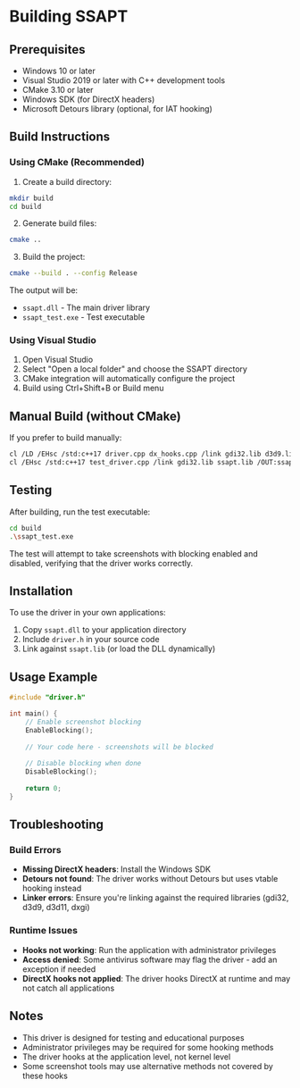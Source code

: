 # Building SSAPT

## Prerequisites

- Windows 10 or later
- Visual Studio 2019 or later with C++ development tools
- CMake 3.10 or later
- Windows SDK (for DirectX headers)
- Microsoft Detours library (optional, for IAT hooking)

## Build Instructions

### Using CMake (Recommended)

1. Create a build directory:
```bash
mkdir build
cd build
```

2. Generate build files:
```bash
cmake ..
```

3. Build the project:
```bash
cmake --build . --config Release
```

The output will be:
- `ssapt.dll` - The main driver library
- `ssapt_test.exe` - Test executable

### Using Visual Studio

1. Open Visual Studio
2. Select "Open a local folder" and choose the SSAPT directory
3. CMake integration will automatically configure the project
4. Build using Ctrl+Shift+B or Build menu

## Manual Build (without CMake)

If you prefer to build manually:

```bash
cl /LD /EHsc /std:c++17 driver.cpp dx_hooks.cpp /link gdi32.lib d3d9.lib d3d11.lib dxgi.lib /OUT:ssapt.dll
cl /EHsc /std:c++17 test_driver.cpp /link gdi32.lib ssapt.lib /OUT:ssapt_test.exe
```

## Testing

After building, run the test executable:

```bash
cd build
.\ssapt_test.exe
```

The test will attempt to take screenshots with blocking enabled and disabled, verifying that the driver works correctly.

## Installation

To use the driver in your own applications:

1. Copy `ssapt.dll` to your application directory
2. Include `driver.h` in your source code
3. Link against `ssapt.lib` (or load the DLL dynamically)

## Usage Example

```cpp
#include "driver.h"

int main() {
    // Enable screenshot blocking
    EnableBlocking();
    
    // Your code here - screenshots will be blocked
    
    // Disable blocking when done
    DisableBlocking();
    
    return 0;
}
```

## Troubleshooting

### Build Errors

- **Missing DirectX headers**: Install the Windows SDK
- **Detours not found**: The driver works without Detours but uses vtable hooking instead
- **Linker errors**: Ensure you're linking against the required libraries (gdi32, d3d9, d3d11, dxgi)

### Runtime Issues

- **Hooks not working**: Run the application with administrator privileges
- **Access denied**: Some antivirus software may flag the driver - add an exception if needed
- **DirectX hooks not applied**: The driver hooks DirectX at runtime and may not catch all applications

## Notes

- This driver is designed for testing and educational purposes
- Administrator privileges may be required for some hooking methods
- The driver hooks at the application level, not kernel level
- Some screenshot tools may use alternative methods not covered by these hooks
